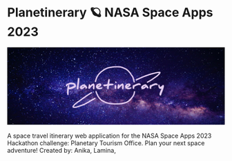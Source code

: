 # Planetinerary 🪐 NASA Space Apps 2023 

<img src="api/static/title.png">

A space travel itinerary web application for the NASA Space Apps 2023 Hackathon challenge: Planetary Tourism Office. Plan your next space adventure!
Created by: Anika, Lamina, 
